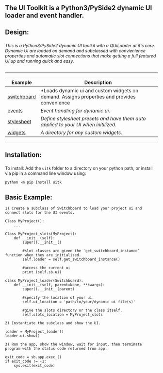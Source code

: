## The UI Toolkit is a Python3/PySide2 dynamic UI loader and event handler.


## Design:

##### 

*This is a Python3/PySide2 dynamic UI toolkit with a QUiLoader at it's core. Dynamic UI are loaded on demand and subclassed with convienience properties and automatic slot connections that make getting a full featured UI up and running quick and easy.*

<!-- ![alt text](https://raw.githubusercontent.com/m3trik/tentacle/master/docs/toolkit_demo.gif) \*Example re-opening the last scene, renaming a material, and selecting geometry by that material. -->

## 

---

<!-- ## Structure: -->

<!-- ![alt text](https://raw.githubusercontent.com/m3trik/tentacle/master/docs/dependancy_graph.jpg) -->


Example | Description
------- | -------
[switchboard](https://github.com/m3trik/uitk/blob/main/uitk/switchboard.py) | *Loads dynamic ui and custom widgets on demand. Assigns properties and provides convenience 
[events](https://github.com/m3trik/uitk/blob/main/uitk/events.py) | *Event handling for dynamic ui.*
[stylesheet](https://github.com/m3trik/tentacle/blob/main/uitk/stylesheet.py) | *Define stylesheet presets and have them auto applied to your UI when initilized.*
[widgets](https://github.com/m3trik/tentacle/blob/main/uitk/widgets) | *A directory for any custom widgets.*
---

## Installation:

#####

To install:
Add the `uitk` folder to a directory on your python path, or
install via pip in a command line window using:
```
python -m pip install uitk
```

## Basic Example:
	1) Create a subclass of Switchboard to load your project ui and connect slots for the UI events.
```	
Class MyProject():
	...

Class MyProject_slots(MyProject):
	def __init__(self):
		super().__init__()

		#slot classes are given the `get_switchboard_instance` function when they are initialized.
		self.loader = self.get_switchboard_instance()

		#access the current ui
		print (self.sb.ui)

class MyProject_loader(Switchboard):
	def __init__(self, parent=None, **kwargs):
		super().__init__(parent)

		#specify the location of your ui.
		self.ui_location = 'path/to/your/dynamic ui file(s)'

		#give the slots directory or the class itself.
		self.slots_location = MyProject_slots
```
	2) Instantiate the subclass and show the UI.
```
loader = MyProject_loader()
loader.ui.show()
```
	3) Run the app, show the window, wait for input, then terminate program with the status code returned from app.
```
exit_code = sb.app.exec_()
if exit_code != -1:
	sys.exit(exit_code)
```

